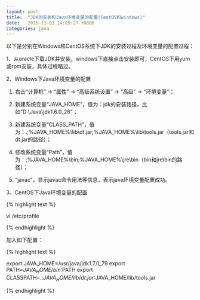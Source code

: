 ```yaml
---
layout: post
title:  "JDK的安装和Java环境变量的配置(CentOS和windows)"
date:   2015-11-03 14:09:27 +0800
categories: java
---
```


以下是分别在Windows和CentOS系统下JDK的安装过程及环境变量的配置过程：

1、从oracle下载JDK并安装，windows下直接点击安装即可，CentOS下用yum或rpm安装，具体过程略过。

2、Windows下Java环境变量的配置

1) 右击“计算机” -> “属性” -> “高级系统设置” -> “高级” -> “环境变量”；

2) 新建系统变量“JAVA_HOME”，值为：jdk的安装路径，比如“D:\Java\jdk1.6.0_26”；

3) 新建系统变量“CLASS_PATH”，值为：.;%JAVA_HOME%\lib\dt.jar;%JAVA_HOME%\lib\tools.jar（tools.jar和dt.jar的路径）；

4) 修改系统变量“Path”，值为：;%JAVA_HOME%\bin;%JAVA_HOME%\jre\bin（bin和jre\bin的路径）；

5) “javac”，显示javac命令用法等信息，表示java环境变量配置成功。

3、CentOS下Java环境变量的配置

{% highlight text %}

vi /etc/profile

{% endhighlight %}

加入如下配置：

{% highlight text %}

export JAVA_HOME=/usr/java/jdk1.7.0_79
export PATH=$JAVA_HOME/bin:$PATH
export CLASSPATH=.:$JAVA_HOME/lib/dt.jar:$JAVA_HOME/lib/tools.jar

{% endhighlight %}
